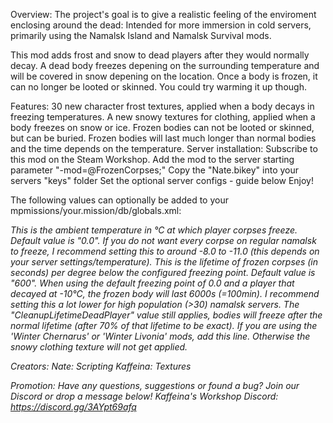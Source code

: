 Overview:
The project's goal is to give a realistic feeling of the enviroment enclosing around the dead: Intended for more immersion in cold servers, primarily using the Namalsk Island and Namalsk Survival mods.

This mod adds frost and snow to dead players after they would normally decay. A dead body freezes depening on the surrounding temperature and will be covered in snow depening on the location.
Once a body is frozen, it can no longer be looted or skinned. You could try warming it up though.

Features:
30 new character frost textures, applied when a body decays in freezing temperatures.
A new snowy textures for clothing, applied when a body freezes on snow or ice.
Frozen bodies can not be looted or skinned, but can be buried.
Frozen bodies will last much longer than normal bodies and the time depends on the temperature.
Server installation:
Subscribe to this mod on the Steam Workshop.
Add the mod to the server starting parameter "-mod=@FrozenCorpses;"
Copy the "Nate.bikey" into your servers "keys" folder
Set the optional server configs - guide below
Enjoy!


The following values can optionally be added to your mpmissions/your.mission/db/globals.xml:

<var name="FreezingDeadPlayerTemperature" type="1" value="0.0"/>
This is the ambient temperature in °C at which player corpses freeze. Default value is "0.0".
If you do not want every corpse on regular namalsk to freeze, I recommend setting this to around -8.0 to -11.0 (this depends on your server settings/temperature).

<var name="CleanupLifetimeFrozenPlayer" type="0" value="600"/>
This is the lifetime of frozen corpses (in seconds) per degree below the configured freezing point. Default value is "600".
When using the default freezing point of 0.0 and a player that decayed at -10°C, the frozen body will last 6000s (=100min).
I recommend setting this a lot lower for high population (>30) namalsk servers.
The "CleanupLifetimeDeadPlayer" value still applies, bodies will freeze after the normal lifetime (after 70% of that lifetime to be exact).

<var name="UseWinterChernarusLivonia" type="0" value="1"/>
If you are using the 'Winter Chernarus' or 'Winter Livonia' mods, add this line. Otherwise the snowy clothing texture will not get applied.


Creators:
Nate: Scripting
Kaffeina: Textures

Promotion:
Have any questions, suggestions or found a bug? Join our Discord or drop a message below!
Kaffeina's Workshop Discord: https://discord.gg/3AYpt69afq
